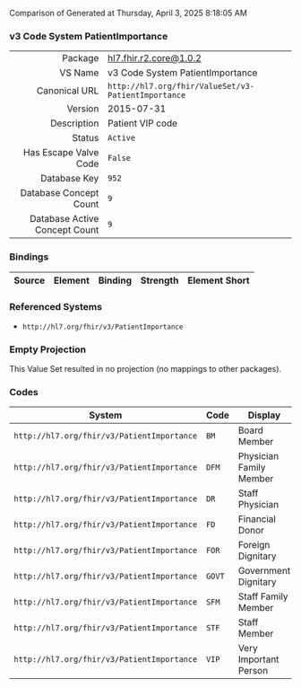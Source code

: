 Comparison of 
Generated at Thursday, April 3, 2025 8:18:05 AM

### v3 Code System PatientImportance

|      |     |
| ---: | --- |
| Package | hl7.fhir.r2.core@1.0.2 |
| VS Name | v3 Code System PatientImportance |
| Canonical URL | `http://hl7.org/fhir/ValueSet/v3-PatientImportance` |
| Version | 2015-07-31 |
| Description | Patient VIP code |
| Status | `Active` |
| Has Escape Valve Code | `False` |
| Database Key | `952` |
| Database Concept Count | `9` |
| Database Active Concept Count | `9` |
### Bindings

| Source | Element | Binding | Strength | Element Short |
| ------ | ------- | ------- | -------- | ------------- |

### Referenced Systems

* `http://hl7.org/fhir/v3/PatientImportance`
### Empty Projection

This Value Set resulted in no projection (no mappings to other packages).

### Codes

| System | Code | Display |
| ------ | ---- | ------- |
| `http://hl7.org/fhir/v3/PatientImportance` | `BM` | Board Member |
| `http://hl7.org/fhir/v3/PatientImportance` | `DFM` | Physician Family Member |
| `http://hl7.org/fhir/v3/PatientImportance` | `DR` | Staff Physician |
| `http://hl7.org/fhir/v3/PatientImportance` | `FD` | Financial Donor |
| `http://hl7.org/fhir/v3/PatientImportance` | `FOR` | Foreign Dignitary |
| `http://hl7.org/fhir/v3/PatientImportance` | `GOVT` | Government Dignitary |
| `http://hl7.org/fhir/v3/PatientImportance` | `SFM` | Staff Family Member |
| `http://hl7.org/fhir/v3/PatientImportance` | `STF` | Staff Member |
| `http://hl7.org/fhir/v3/PatientImportance` | `VIP` | Very Important Person |
